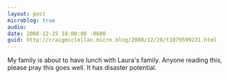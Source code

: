 ```yaml
---
layout: post
microblog: true
audio: 
date: 2008-12-25 18:00:00 -0600
guid: http://craigmcclellan.micro.blog/2008/12/26/t1079599231.html
---
```

My family is about to have lunch with Laura's family.  Anyone reading this, please pray this goes well.  It has disaster potential.

